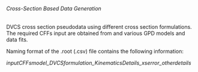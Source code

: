 ###### Cross-Section Based Data Generation

DVCS cross section pseudodata using different cross section formulations. The required CFFs input are obtained from and various GPD models and data fits.

Naming format of the .root (.csv) file contains the following information:

*inputCFFsmodel_DVCSformulation_KinematicsDetails_xserror_otherdetails*
